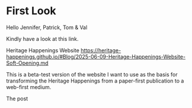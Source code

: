 # First Look

Hello Jennifer, Patrick, Tom & Val

Kindly have a look at this link. 

Heritage Happenings Website
https://heritage-happenings.github.io/#Blog/2025-06-09-Heritage-Happenings-Website-Soft-Opening.md

This is a beta-test version of the website I want to use as the basis for transforming the Heritage Happenings from a paper-first publication to a web-first medium.

The post 
